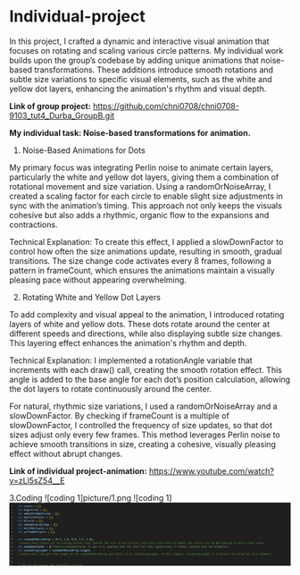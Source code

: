 
# Individual-project
 In this project, I crafted a dynamic and interactive visual animation that focuses on rotating and scaling various circle patterns. My individual work builds upon the group’s codebase by adding unique animations that noise-based transformations. These additions introduce smooth rotations and subtle size variations to specific visual elements, such as the white and yellow dot layers, enhancing the animation's rhythm and visual depth.


**Link of group project:**
https://github.com/chni0708/chni0708-9103_tut4_Durba_GroupB.git


**My individual task:  Noise-based transformations for animation.**

1. Noise-Based Animations for Dots 

My primary focus was integrating Perlin noise to animate certain layers, particularly the white and yellow dot layers, giving them a combination of rotational movement and size variation. Using a randomOrNoiseArray, I created a scaling factor for each circle to enable slight size adjustments in sync with the animation’s timing. This approach not only keeps the visuals cohesive but also adds a rhythmic, organic flow to the expansions and contractions.

Technical Explanation:
To create this effect, I applied a slowDownFactor to control how often the size animations update, resulting in smooth, gradual transitions. The size change code activates every 8 frames, following a pattern in frameCount, which ensures the animations maintain a visually pleasing pace without appearing overwhelming.



2. Rotating White and Yellow Dot Layers

To add complexity and visual appeal to the animation, I introduced rotating layers of white and yellow dots. These dots rotate around the center at different speeds and directions, while also displaying subtle size changes. This layering effect enhances the animation's rhythm and depth.

Technical Explanation:
I implemented a rotationAngle variable that increments with each draw() call, creating the smooth rotation effect. This angle is added to the base angle for each dot’s position calculation, allowing the dot layers to rotate continuously around the center.

For natural, rhythmic size variations, I used a randomOrNoiseArray and a slowDownFactor. By checking if frameCount is a multiple of slowDownFactor, I controlled the frequency of size updates, so that dot sizes adjust only every few frames. This method leverages Perlin noise to achieve smooth transitions in size, creating a cohesive, visually pleasing effect without abrupt changes.


**Link of individual project-animation:**
https://www.youtube.com/watch?v=zLl5sZ54__E


3.Coding 
![coding 1]picture/1.png
![coding 1]![picture/1.png](https://github.com/chni0708/chni0708-9103_tut4_Durba_GroupB/blob/main/picture/1.png)
